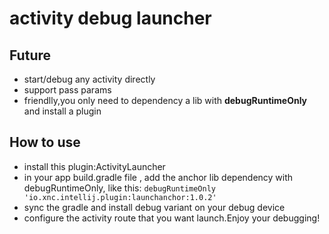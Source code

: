 # activity debug launcher
## Future
* start/debug any activity directly 
* support pass params
* friendlly,you only need to dependency a lib with **debugRuntimeOnly** and install a plugin 

## How to use
* install this plugin:ActivityLauncher
* in your app build.gradle file , add the anchor lib dependency with debugRuntimeOnly, like this:
```debugRuntimeOnly 'io.xnc.intellij.plugin:launchanchor:1.0.2'```
* sync the gradle and install debug variant on your debug device
* configure the activity route that you want launch.Enjoy your debugging!
